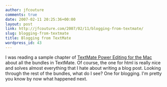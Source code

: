 ```yaml
---
author: jfcouture
comments: true
date: 2007-02-11 20:25:36+00:00
layout: post
link: http://jfcouture.com/2007/02/11/blogging-from-textmate/
slug: blogging-from-textmate
title: Blogging from TextMate
wordpress_id: 43
---
```


I was reading a sample chapter of [TextMate Power Editing for the Mac](http://www.pragmaticprogrammer.com/titles/textmate/index.html) about all the bundles in TextMate. Of course, the one for html is really nice and solves almost everything that I hate about writing a blog post. Looking through the rest of the bundles, what do I see? One for blogging. I'm pretty you know by now what happened next.
